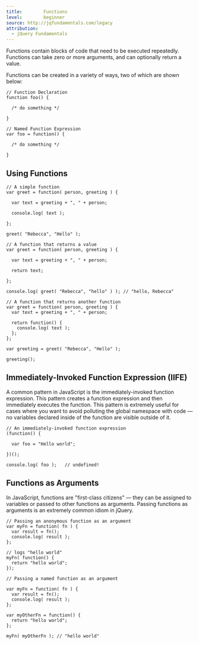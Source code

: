 ```yaml
---
title:        Functions
level:        beginner
source: http://jqfundamentals.com/legacy
attribution:
  - jQuery Fundamentals
---
```


Functions contain blocks of code that need to be executed repeatedly. Functions can take zero or more arguments, and can optionally return a value.

Functions can be created in a variety of ways, two of which are shown below:

```
// Function Declaration
function foo() {

  /* do something */

}
```

```
// Named Function Expression
var foo = function() {

  /* do something */

}
```

## Using Functions

```
// A simple function
var greet = function( person, greeting ) {

  var text = greeting + ", " + person;

  console.log( text );

};

greet( "Rebecca", "Hello" );
```

```
// A function that returns a value
var greet = function( person, greeting ) {

  var text = greeting + ", " + person;

  return text;

};

console.log( greet( "Rebecca", "hello" ) ); // "hello, Rebecca"
```

```
// A function that returns another function
var greet = function( person, greeting ) {
  var text = greeting + ", " + person;

  return function() {
    console.log( text );
  };
};

var greeting = greet( "Rebecca", "Hello" );

greeting();
```

## Immediately-Invoked Function Expression (IIFE)

A common pattern in JavaScript is the immediately-invoked function expression. This pattern creates a function expression and then immediately executes the function. This pattern is extremely useful for cases where you want to avoid polluting the global namespace with code &#8212; no variables declared inside of the function are visible outside of it.

```
// An immediately-invoked function expression
(function() {

  var foo = "Hello world";

})();

console.log( foo );   // undefined!
```

## Functions as Arguments

In JavaScript, functions are "first-class citizens" &#8212; they can be assigned to variables or passed to other functions as arguments. Passing functions as arguments is an extremely common idiom in jQuery.

```
// Passing an anonymous function as an argument
var myFn = function( fn ) {
  var result = fn();
  console.log( result );
};

// logs "hello world"
myFn( function() {
  return "hello world";
});
```

```
// Passing a named function as an argument

var myFn = function( fn ) {
  var result = fn();
  console.log( result );
};

var myOtherFn = function() {
  return "hello world";
};

myFn( myOtherFn ); // "hello world"
```
